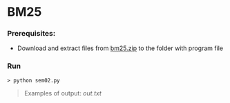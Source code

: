 # BM25

### Prerequisites:
* Download and extract files from [bm25.zip](https://drive.google.com/open?id=1GWfU9_pjOniPD6WEnkL0id2wcZTTCIY-) to the folder with program file

### Run

```
> python sem02.py
```

> Examples of output: *out.txt*
